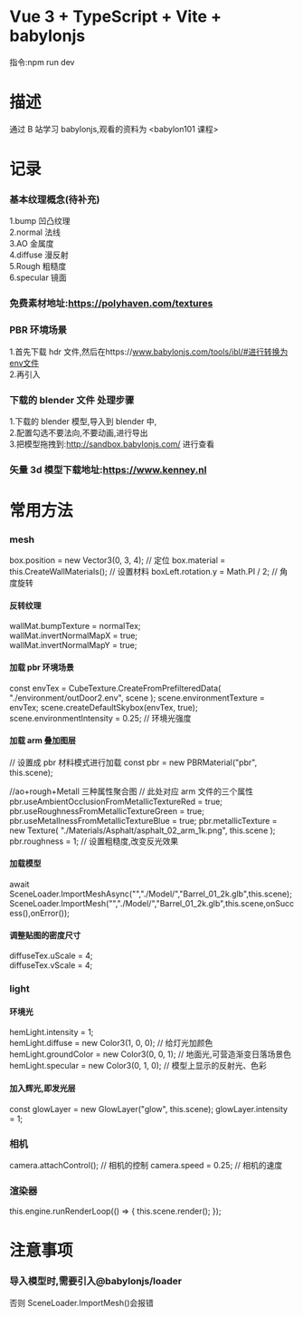 # Vue 3 + TypeScript + Vite + babylonjs

指令:npm run dev

# 描述

通过 B 站学习 babylonjs,观看的资料为 <babylon101 课程>

# 记录

### 基本纹理概念(待补充)

1.bump 凹凸纹理  
2.normal 法线  
3.AO 金属度  
4.diffuse 漫反射  
5.Rough 粗糙度  
6.specular 镜面

### 免费素材地址:https://polyhaven.com/textures

### PBR 环境场景

1.首先下载 hdr 文件,然后在https://www.babylonjs.com/tools/ibl/#进行转换为env文件  
2.再引入

### 下载的 blender 文件 处理步骤

1.下载的 blender 模型,导入到 blender 中,  
2.配置勾选不要法向,不要动画,进行导出  
3.把模型拖拽到:http://sandbox.babylonjs.com/ 进行查看

### 矢量 3d 模型下载地址:https://www.kenney.nl

# 常用方法

### mesh

box.position = new Vector3(0, 3, 4); // 定位
box.material = this.CreateWallMaterials(); // 设置材料
boxLeft.rotation.y = Math.PI / 2; // 角度旋转

#### 反转纹理

wallMat.bumpTexture = normalTex;  
wallMat.invertNormalMapX = true;  
wallMat.invertNormalMapY = true;

#### 加载 pbr 环境场景

const envTex = CubeTexture.CreateFromPrefilteredData(
"./environment/outDoor2.env",
scene
);
scene.environmentTexture = envTex;
scene.createDefaultSkybox(envTex, true);
scene.environmentIntensity = 0.25; // 环境光强度

#### 加载 arm 叠加图层

// 设置成 pbr 材料模式进行加载
const pbr = new PBRMaterial("pbr", this.scene);

//ao+rough+Metall 三种属性聚合图
// 此处对应 arm 文件的三个属性
pbr.useAmbientOcclusionFromMetallicTextureRed = true;
pbr.useRoughnessFromMetallicTextureGreen = true;
pbr.useMetallnessFromMetallicTextureBlue = true;
pbr.metallicTexture = new Texture(
"./Materials/Asphalt/asphalt_02_arm_1k.png",
this.scene
);
pbr.roughness = 1; // 设置粗糙度,改变反光效果

#### 加载模型

await SceneLoader.ImportMeshAsync("","./Model/","Barrel_01_2k.glb",this.scene);
SceneLoader.ImportMesh("","./Model/","Barrel_01_2k.glb",this.scene,onSuccess(),onError());

#### 调整贴图的密度尺寸

diffuseTex.uScale = 4;  
diffuseTex.vScale = 4;

### light

#### 环境光

hemLight.intensity = 1;  
hemLight.diffuse = new Color3(1, 0, 0); // 给灯光加颜色
hemLight.groundColor = new Color3(0, 0, 1); // 地面光,可营造渐变日落场景色
hemLight.specular = new Color3(0, 1, 0); // 模型上显示的反射光、色彩

#### 加入辉光,即发光层

const glowLayer = new GlowLayer("glow", this.scene);
glowLayer.intensity = 1;

### 相机

camera.attachControl(); // 相机的控制
camera.speed = 0.25; // 相机的速度

### 渲染器

this.engine.runRenderLoop(() => {
this.scene.render();
});

# 注意事项

### 导入模型时,需要引入@babylonjs/loader

否则 SceneLoader.ImportMesh()会报错
